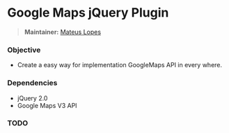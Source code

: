 # Google Maps jQuery Plugin

> **Maintainer:** [Mateus Lopes](https://github.com/mateuslopesbh)

### Objective

* Create a easy way for implementation GoogleMaps API in every where.

### Dependencies

* jQuery 2.0
* Google Maps V3 API

### TODO

